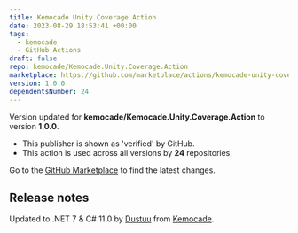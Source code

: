 ```yaml
---
title: Kemocade Unity Coverage Action
date: 2023-08-29 18:53:41 +00:00
tags:
  - kemocade
  - GitHub Actions
draft: false
repo: kemocade/Kemocade.Unity.Coverage.Action
marketplace: https://github.com/marketplace/actions/kemocade-unity-coverage-action
version: 1.0.0
dependentsNumber: 24
---
```



Version updated for **kemocade/Kemocade.Unity.Coverage.Action** to version **1.0.0**.
- This publisher is shown as 'verified' by GitHub.
- This action is used across all versions by **24** repositories.

Go to the [GitHub Marketplace](https://github.com/marketplace/actions/kemocade-unity-coverage-action) to find the latest changes.

## Release notes

Updated to .NET 7 & C# 11.0 by [Dustuu](https://github.com/dustuu) from [Kemocade](https://github.com/kemocade).
